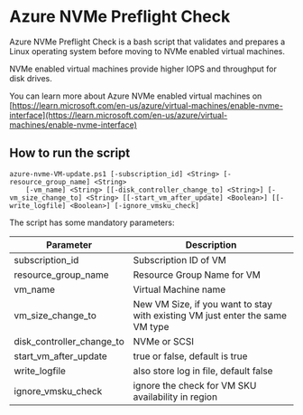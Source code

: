 # Azure NVMe Preflight Check

Azure NVMe Preflight Check is a bash script that validates and prepares a Linux operating system before moving to NVMe enabled virtual machines.

NVMe enabled virtual machines provide higher IOPS and throughput for disk drives.

You can learn more about Azure NVMe enabled virtual machines on [https://learn.microsoft.com/en-us/azure/virtual-machines/enable-nvme-interface](https://learn.microsoft.com/en-us/azure/virtual-machines/enable-nvme-interface)

## How to run the script

```
azure-nvme-VM-update.ps1 [-subscription_id] <String> [-resource_group_name] <String>
    [-vm_name] <String> [[-disk_controller_change_to] <String>] [-vm_size_change_to] <String> [[-start_vm_after_update] <Boolean>] [[-write_logfile] <Boolean>] [-ignore_vmsku_check]
```

The script has some mandatory parameters:

| Parameter | Description |
|---|---|
| subscription_id  | Subscription ID of VM  |
| resource_group_name  | Resource Group Name for VM |
| vm_name  | Virtual Machine name |
| vm_size_change_to | New VM Size, if you want to stay with existing VM just enter the same VM type  |
| disk_controller_change_to | NVMe or SCSI |
| start_vm_after_update | true or false, default is true |
| write_logfile | also store log in file, default false |
| ignore_vmsku_check | ignore the check for VM SKU availability in region |



